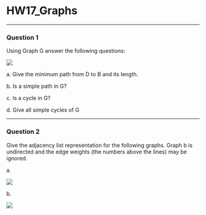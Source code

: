 # HW17_Graphs
---
### Question 1

Using Graph G answer the following questions:

![](HW17_Graph_G.png)

a. Give the minimum path from D to B and its length. 

b. Is a simple path in G? 

c. Is a cycle in G? 

d. Give all simple cycles of G

---
### Question 2

Give the adjacency list representation for the following graphs. Graph b is undirected and the edge weights (the numbers above the lines) may be ignored.

a.

![](HW17_Q2a.png)

b.

![](HW17_Q2b.png)
